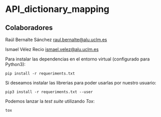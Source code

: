 # API_dictionary_mapping

## Colaboradores
Raúl Bernalte Sánchez raul.bernalte@alu.uclm.es

Ismael Vélez Recio ismael.velez@alu.uclm.es

Para instalar las dependencias en el entorno virtual (configurado para Python3):
```shell
pip install -r requeriments.txt
```

Si deseamos instalar las librerias para poder usarlas por nuestro usuario:
```shell
pip3 install -r requeriments.txt --user
```

Podemos lanzar la *test suite* utilizando *Tox*:
```shell
tox
```
